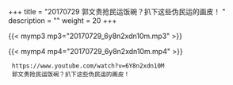 +++
title = "20170729  郭文贵抢民运饭碗？扒下这些伪民运的画皮！ "
description = ""
weight = 20
+++

{{< mymp3 mp3="20170729_6y8n2xdn10m.mp3" >}}

{{< mymp4 mp4="20170729_6y8n2xdn10m.mp4" >}}

     https://www.youtube.com/watch?v=6Y8n2xdn10M 
     郭文贵抢民运饭碗？扒下这些伪民运的画皮！ 
     
